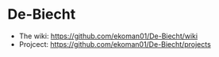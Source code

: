 # De-Biecht
* The wiki: https://github.com/ekoman01/De-Biecht/wiki
* Projcect: https://github.com/ekoman01/De-Biecht/projects
